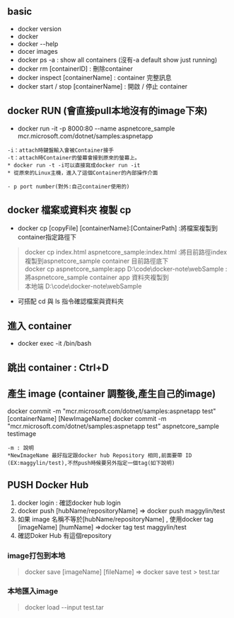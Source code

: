 ## basic
- docker version
- docker 
- docker --help
- docer images
- docker ps -a : show all containers (沒有-a default show just running)
- docker rm [containerID] : 刪除container
- docker inspect [containerName] : container 完整訊息
- docker start / stop [containerName] :  開啟 / 停止 container

## docker RUN (會直接pull本地沒有的image下來)
- docker run -it -p 8000:80 --name aspnetcore_sample mcr.microsoft.com/dotnet/samples:aspnetapp
```
-i：attach時鍵盤輸入會被Container接手  
-t：attach時Container的螢幕會接到原來的螢幕上。  
* docker run -t -i可以直接寫成docker run -it   
* 從原來的Linux主機，進入了這個Container的內部操作介面  

- p port number(對外:自己container使用的)  
```

## docker 檔案或資料夾 複製 cp
- docker cp [copyFile] [containerName]:[ContainerPath] :將檔案複製到container指定路徑下   
> docker cp index.html aspnetcore_sample:index.html :將目前路徑index複製到aspnetcore_sample container 目前路徑底下   
> docker cp aspnetcore_sample:app D:\code\docker-note\webSample : 將aspnetcore_sample container app 資料夾複製到   
本地端 D:\code\docker-note\webSample      
* 可搭配 cd 與 ls 指令確認檔案與資料夾    

## 進入 container
- docker exec -it <container-name> /bin/bash
## 跳出 container : Ctrl+D

## 產生 image (container 調整後,產生自己的image)
docker commit -m "mcr.microsoft.com/dotnet/samples:aspnetapp test" [containerName] [NewImageName]
docker commit -m "mcr.microsoft.com/dotnet/samples:aspnetapp test" aspnetcore_sample testimage
```
-m : 說明
*NewImageName 最好指定跟docker hub Repository 相同,前面要帶 ID (EX:maggylin/test),不然push時候要另外指定一個tag(如下說明)
```

## PUSH Docker Hub
1. docker login : 確認docker hub login   
2. docker push [hubName/repositoryName] => docker push maggylin/test   
3. 如果 image 名稱不等於[hubName/repositoryName] , 使用docker tag [imageName] [humName] =>docker tag test maggylin/test   
4. 確認Doker Hub 有這個repository   


### image打包到本地
> docker save [imageName] [fileName] => docker save test > test.tar

### 本地匯入image
> docker load --input test.tar